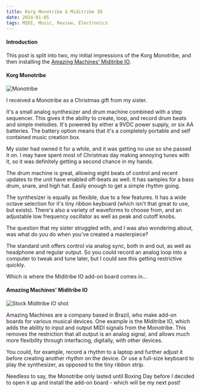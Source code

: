 ```yaml
---
title: Korg Monotribe & Miditribe IO
date: 2014-01-05
tags: MIDI, Music, Review, Electronics
---
```

#### Introduction

This post is split into two, my initial impressions of the Korg Monotribe, and then installing the [Amazing Machines' Miditribe IO](http://www.amazingmachines.com.br/products_miditribe.html).

#### Korg Monotribe

![Monotribe](/articles/2014-01-05-monotribe-miditribe-io/monotribe.jpg)

I received a Monotribe as a Christmas gift from my sister.

It's a small analog synthesizer and drum machine combined with a step sequencer. This gives it the ability to create, loop, and record drum beats and simple melodies. It's powered by either a 9VDC power supply, or six AA batteries. The battery option means that it's a completely portable and self contained music creation box.

My sister had owned it for a while, and it was getting no use so she passed it on. I may have spent most of Christmas day making annoying tunes with it, so it was definitely getting a second chance in my hands.

The drum machine is great, allowing eight beats of control and recent updates to the unit have enabled off-beats as well. It has samples for a bass drum, snare, and high hat. Easily enough to get a simple rhythm going.

The synthesizer is equally as flexible, due to a few features. It has a wide octave selection for it's tiny ribbon keyboard (which isn't that great to use, but exists). There's also a variety of waveforms to choose from, and an adjustable low frequency oscillator as well as peak and cutoff knobs.

The question that my sister struggled with, and I was also wondering about, was what do you do when you've created a masterpiece?

The standard unit offers control via analog sync, both in and out, as well as headphone and regular output. So you could record an analog loop into a computer to tweak and tune later, but I could see this getting restrictive quickly.

Which is where the Miditribe IO add-on board comes in...

#### Amazing Machines' Miditribe IO

![Stock Miditribe IO shot](/articles/2014-01-05-monotribe-miditribe-io/miditribe.jpg)

Amazing Machines are a company based in Brazil, who make add-on boards for various musical devices. One example is the Miditribe IO, which adds the ability to input and output MIDI signals from the Monotribe. This removes the restriction that all output is an analog signal, and allows much more flexibility through interfacing, digitally, with other devices.

You could, for example, record a rhythm to a laptop and further adjust it before creating another rhythm on the device. Or use a full-size keyboard to play the synthesizer, as opposed to the tiny ribbon strip.

Needless to say, the Monotribe only lasted until Boxing Day before I decided to open it up and install the add-on board - which will be my next post!
